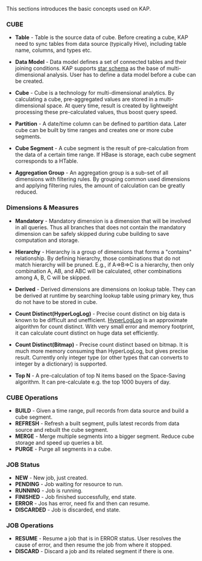 This sections introduces the basic concepts used on KAP.

### CUBE
* __Table__ - Table is the source data of cube. Before creating a cube, KAP need to sync tables from data source (typically Hive), including table name, columns, and types etc.

* __Data Model__ - Data model defines a set of connected tables and their joining conditions. KAP supports [star schema](https://en.wikipedia.org/wiki/Star_schema) as the base of multi-dimensional analysis. User has to define a data model before a cube can be created.

* __Cube__ - Cube is a technology for multi-dimensional analytics. By calculating a cube, pre-aggregated values are stored in a multi-dimensional space. At query time, result is created by lightweight processing these pre-calculated values, thus boost query speed. 

* __Partition__ - A date/time column can be defined to partition data. Later cube can be built by time ranges and creates one or more cube segments.

* __Cube Segment__ - A cube segment is the result of pre-calculation from the data of a certain time range. If HBase is storage, each cube segment corresponds to a HTable.

* __Aggregation Group__ - An aggregation group is a sub-set of all dimensions with filtering rules. By grouping common used dimensions and applying filtering rules, the amount of calculation can be greatly reduced. 

### Dimensions & Measures
* __Mandatory__ - Mandatory dimension is a dimension that will be involved in all queries. Thus all branches that does not contain the mandatory dimension can be safely skipped during cube building to save computation and storage.

* __Hierarchy__ - Hierarchy is a group of dimensions that forms a "contains" relationship. By defining hierarchy, those combinations that do not match hierarchy will be pruned. E.g., if A=>B=>C is a hierarchy, then only combination A, AB, and ABC will be calculated, other combinations among A, B, C will be skipped.

* __Derived__ - Derived dimensions are dimensions on lookup table. They can be derived at runtime by searching lookup table using primary key, thus do not have to be stored in cube.

* __Count Distinct(HyperLogLog)__ - Precise count distinct on big data is known to be difficult and unefficient. [HyperLogLog](https://en.wikipedia.org/wiki/HyperLogLog) is an approximate algorithm for count distinct. With very small error and memory footprint, it can calculate count distinct on huge data set efficiently.

* __Count Distinct(Bitmap)__ - Precise count distinct based on bitmap. It is much more memory consuming than HyperLogLog, but gives precise result. Currently only integer type (or other types that can converts to integer by a dictionary) is supported.

* __Top N__ - A pre-calculation of top N items based on the Space-Saving algorithm. It can pre-calculate e.g. the top 1000 buyers of day.

### CUBE Operations
* __BUILD__ - Given a time range, pull records from data source and build a cube segment.
* __REFRESH__ - Refresh a built segment, pulls latest records from data source and rebuilt the cube segment.
* __MERGE__ - Merge multiple segments into a bigger segment. Reduce cube storage and speed up queries a bit. 
* __PURGE__ - Purge all segments in a cube.

### JOB Status
* __NEW__ - New job, just created.
* __PENDING__ - Job waiting for resource to run.
* __RUNNING__ - Job is running.
* __FINISHED__ - Job finished successfully, end state.
* __ERROR__ - Jos has error, need fix and then can resume.
* __DISCARDED__ - Job is discarded, end state.

### JOB Operations
* __RESUME__ - Resume a job that is in ERROR status. User resolves the cause of error, and then resume the job from where it stopped.
* __DISCARD__ - Discard a job and its related segment if there is one.
